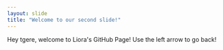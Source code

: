 ```yaml
---
layout: slide
title: "Welcome to our second slide!"
---
```

Hey tgere, welcome to Liora's GitHub Page!
Use the left arrow to go back!
